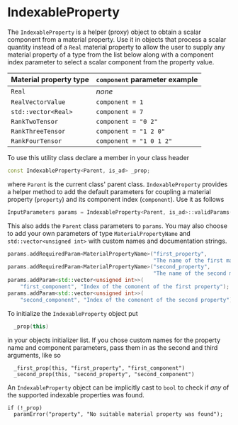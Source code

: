 # IndexableProperty

The `IndexableProperty` is a helper (proxy) object to obtain a scalar component
from a material property. Use it in objects that process a scalar quantity
instead of a `Real` material property to allow the user to supply any material
property of a type from the list below along with a component index parameter to
select a scalar component from the property value.

| Material property type | `component` parameter example |
| - | - |
|`Real` | _none_ |
|`RealVectorValue` | `component = 1`|
|`std::vector<Real>` | `component = 7`|
|`RankTwoTensor` | `component = "0 2"`|
|`RankThreeTensor` | `component = "1 2 0"`|
|`RankFourTensor` | `component = "1 0 1 2"`|

To use this utility class declare a member in your class header

```c++
const IndexableProperty<Parent, is_ad> _prop;
```

where `Parent` is the current class' parent class. `IndexableProperty` provides
a  helper method to add the default parameters for coupling a material property
(`property`) and its component index (`component`). Use it as follows

```c++
InputParameters params = IndexableProperty<Parent, is_ad>::validParams();
```

This also adds the `Parent` class parameters to `params`. You may also choose to
add your own parameters of type `MaterialPropertyName` and `std::vector<unsigned int>`
with custom names and documentation strings.

```c++
params.addRequiredParam<MaterialPropertyName>("first_property",
                                              "The name of the first material property");
params.addRequiredParam<MaterialPropertyName>("second_property",
                                              "The name of the second material property");
params.addParam<std::vector<unsigned int>>(
    "first_component", "Index of the comonent of the first property");
params.addParam<std::vector<unsigned int>>(
    "second_component", "Index of the comonent of the second property");
```

To initialize the `IndexableProperty` object put

```c++
  _prop(this)
```

in your objects initializer list. If you chose custom names for the property
name and component parameters, pass them in as the second and third arguments,
like so

```
  _first_prop(this, "first_property", "first_component")
  _second_prop(this, "second_property", "second_component")
```

An `IndexableProperty` object can be implicitly cast to `bool` to check if _any_
of the supported indexable properties was found.

```
if (!_prop)
  paramError("property", "No suitable material property was found");
```
